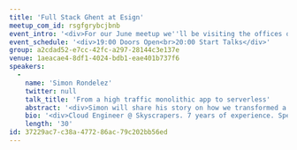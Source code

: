 ```yaml
---
title: 'Full Stack Ghent at Esign'
meetup_com_id: rsgfgrybcjbnb
event_intro: '<div>For our June meetup we''ll be visiting the offices of Esign. We already have one talk lined up for you. Simon Rondelez will be talking about "From a high traffic monolithic app to serverless". Second talk TBA</div>'
event_schedule: '<div>19:00 Doors Open<br>20:00 Start Talks</div>'
group: a2cdad52-e7cc-42fc-a297-28144c3e137e
venue: 1aeacae4-8df1-4024-bdb1-eae401b737f6
speakers:
  -
    name: 'Simon Rondelez'
    twitter: null
    talk_title: 'From a high traffic monolithic app to serverless'
    abstract: '<div>Simon will share his story on how we transformed a classic, high traffic, monolithic application to a serverless architecture using AWS Lambda, DynamoDB and Kinesis. He will touch how to tackle the process, what to keep in mind and where to pay attention to. The result of this is a highly reliable, scalable and cost effective (91% saved on AWS costs) application.</div>'
    bio: '<div>Cloud Engineer @ Skyscrapers. 7 years of experience. Spend most of his time in a SRE role for his customers and next to that building on our solutions. interested in K8s and all things around, passionate about serverless and happy workplaces.</div>'
    length: '30'
id: 37229ac7-c38a-4772-86ac-79c202bb56ed
---
```

